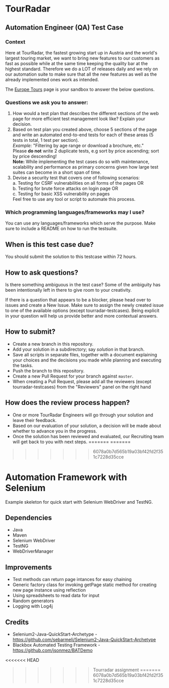 
# TourRadar 
## Automation Engineer (QA) Test Case

### Context

Here at TourRadar, the fastest growing start up in Austria and the world's largest touring market, we want to bring new features to our customers as fast as possible while at the same time keeping the quality bar at the highest standard. Therefore we do a LOT of releases 
daily and we rely on our automation suite to make sure that all the new features as well as the already implemented ones work as intended.

The [Europe Tours](https://www.tourradar.com/d/europe ) page is your sandbox to answer the below questions.


### Questions we ask you to answer:
1. How would a test plan that describes the different sections of the web page for more efficient test management look like? Explain your decision.
2. Based on test plan you created above, choose 5 sections of the page and write an automated end-to-end tests for each of these areas (5 tests in total, 1 test per section).\
*Example:* "Filtering by age range or download a brochure, etc."\
Please **do not** write 2 duplicate tests, e.g sort by price ascending; sort by price descending!\
**Note:** While implementing the test cases do so with maintenance, scalability and performance as primary concerns given how large test suites can become in a short span of time.
3. Devise a security test that covers one of following scenarios:\
a. Testing for CSRF vulnerabilities on all forms of the pages OR \
b. Testing for brute force attacks on login page OR \
c. Testing for basic XSS vulnerability on pages \
Feel free to use any tool or script to automate this process.

### Which programming languages/frameworks may I use?
You can use any languages/frameworks which serve the purpose.
Make sure to include a README on how to run the testsuite.

## When is this test case due?
You should submit the solution to this testcase within 72 hours.

## How to ask questions?
Is there something ambiguous in the test case? Some of the ambiguity has been intentionally left in there to give room to your creativity.

If there is a question that appears to be a blocker, please head over to issues and create a New Issue. Make sure to assign the newly created issue to one of the available options (except tourradar-testcases). Being explicit in your question will help us provide better and more contextual answers. 

## How to submit?
- Create a new branch in this repository.
- Add your solution in a subdirectory; say *solution* in that branch.
- Save all scripts in separate files, together with a document explaining your choices and the decisions you made while planning and executing the tasks.
- Push the branch to this repository.
- Create a new Pull Request for your branch against `master`.
- When creating a Pull Request, please add all the reviewers (except tourradar-testcases) from the "Reviewers" panel on the right hand 
## How does the review process happen?
- One or more TourRadar Engineers will go through your solution and leave their feedback.
- Based on our evaluation of your solution, a decision will be made about whether to advance you in the progress.
- Once the solution has been reviewed and evaluated, our Recruiting team will get back to you with next steps.
=======
=======
>>>>>>> 6078a0b7d565b19a03bf42fd2f351c7228d35cce
# Automation Framework with Selenium

Example skeleton for quick start with Selenium WebDriver and TestNG.

## Dependencies
- Java
- Maven
- Selenium WebDriver
- TestNG
- WebDriverManager

## Improvements
- Test methods can return page intances for easy chaining
- Generic factory class for invoking getPage static method for creating new page instance using reflection
- Using spreadsheets to read data for input
- Random generators
- Logging with Log4j

## Credits

- Selenium2-Java-QuickStart-Archetype - https://github.com/sebarmeli/Selenium2-Java-QuickStart-Archetype
- Blackbox Automated Testing Framework - https://github.com/jsonmez/BATDemo

<<<<<<< HEAD
>>>>>>> Tourradar assignment
=======
>>>>>>> 6078a0b7d565b19a03bf42fd2f351c7228d35cce

